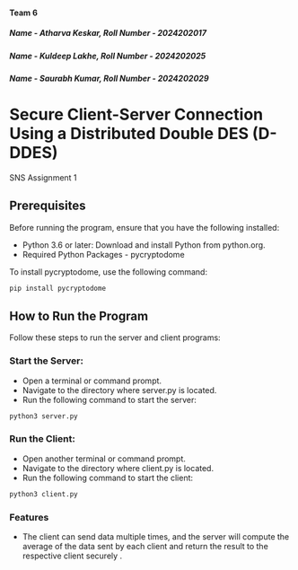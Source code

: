 #### Team 6
##### Name - Atharva Keskar, Roll Number - 2024202017 
##### Name - Kuldeep Lakhe, Roll Number - 2024202025
##### Name - Saurabh Kumar, Roll Number - 2024202029 
# Secure Client-Server Connection Using a Distributed Double DES (D-DDES)

SNS Assignment 1

## Prerequisites
Before running the program, ensure that you have the following installed:
- Python 3.6 or later: Download and install Python from python.org.
- Required Python Packages - pycryptodome
 
To install pycryptodome, use the following command:

```bash
pip install pycryptodome
```

## How to Run the Program

Follow these steps to run the server and client programs:

### Start the Server:

- Open a terminal or command prompt.
- Navigate to the directory where server.py is located.
- Run the following command to start the server:

```python
python3 server.py
```

### Run the Client:

- Open another terminal or command prompt.
- Navigate to the directory where client.py is located.
- Run the following command to start the client:

```python
python3 client.py
```

### Features
- The client can send data multiple times, and the server will compute the average of the data sent by each client and return the result to the respective client securely .
